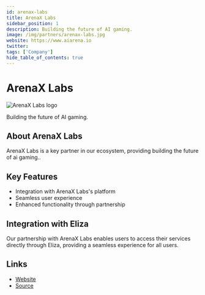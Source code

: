 ```yaml
---
id: arenax-labs
title: ArenaX Labs
sidebar_position: 1
description: Building the future of AI gaming.
image: /img/partners/arenax-labs.jpg
website: https://www.aiarena.io
twitter:
tags: ['Company']
hide_table_of_contents: true
---
```


# ArenaX Labs

<div className="partner-logo">
  <img src="/img/partners/arenax-labs.jpg" alt="ArenaX Labs logo" />
</div>

Building the future of AI gaming.

## About ArenaX Labs

ArenaX Labs is a key partner in our ecosystem, providing building the future of ai gaming..

## Key Features

- Integration with ArenaX Labs's platform
- Seamless user experience
- Enhanced functionality through partnership

## Integration with Eliza

Our partnership with ArenaX Labs enables users to access their services directly through Eliza, providing a seamless experience for all users.

## Links

- [Website](https://www.aiarena.io)
- [Source](https://www.aiarena.io)
